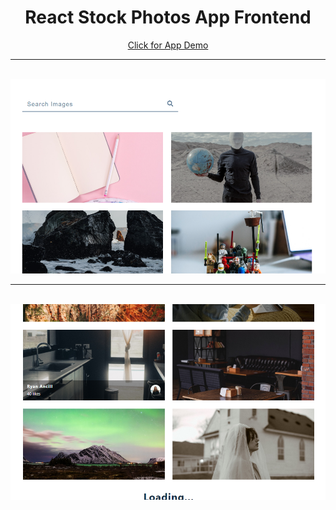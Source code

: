 <div align="center">
<h1>React Stock Photos App Frontend</h1>
   <div align="center">
    <a href='https://unstockreact.netlify.app/'>Click for App Demo</a>
    <br/>
    <hr />
    <br />
    <img src="preview1.png" width='700'/>
    <br/>
    <hr />
    <br />
    <img src="preview2.png" width='700'/>
  </div>
</div>